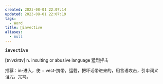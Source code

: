 ```yaml
---
created: 2023-08-01 22:07:14
updated: 2023-08-01 22:07:19
tags:
  - Word
title: 📖invective
aliases:
  - null
---
```


<pre><strong>invective</strong></pre>
[ɪnˈvɛktɪv]
n. insulting or abusive language 猛烈抨击

推荐：in-进入，使 + vect-携带，运载，把坏话带进来的，用言语攻击，引申词义诅咒，咒骂。